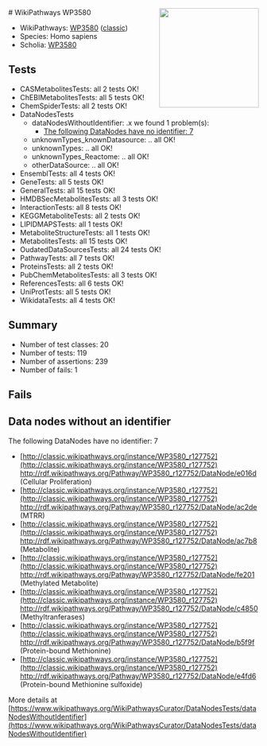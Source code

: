 <img style="float: right; width: 200px" src="https://upload.wikimedia.org/wikipedia/commons/thumb/8/83/Wplogo_with_text_500.png/640px-Wplogo_with_text_500.png" />
# WikiPathways WP3580

* WikiPathways: [WP3580](https://wikipathways.org/pathways/WP3580) ([classic](https://classic.wikipathways.org/instance/WP3580))
* Species: Homo sapiens
* Scholia: [WP3580](https://scholia.toolforge.org/wikipathways/WP3580)
## Tests
* CASMetabolitesTests: all 2 tests OK!
* ChEBIMetabolitesTests: all 5 tests OK!
* ChemSpiderTests: all 2 tests OK!
* DataNodesTests
    * dataNodesWithoutIdentifier: .x we found 1 problem(s):
        * [The following DataNodes have no identifier: 7](#d2d32fa6)
    * unknownTypes_knownDatasource: .. all OK!
    * unknownTypes: .. all OK!
    * unknownTypes_Reactome: .. all OK!
    * otherDataSource: .. all OK!
* EnsemblTests: all 4 tests OK!
* GeneTests: all 5 tests OK!
* GeneralTests: all 15 tests OK!
* HMDBSecMetabolitesTests: all 3 tests OK!
* InteractionTests: all 8 tests OK!
* KEGGMetaboliteTests: all 2 tests OK!
* LIPIDMAPSTests: all 1 tests OK!
* MetaboliteStructureTests: all 1 tests OK!
* MetabolitesTests: all 15 tests OK!
* OudatedDataSourcesTests: all 24 tests OK!
* PathwayTests: all 7 tests OK!
* ProteinsTests: all 2 tests OK!
* PubChemMetabolitesTests: all 3 tests OK!
* ReferencesTests: all 6 tests OK!
* UniProtTests: all 5 tests OK!
* WikidataTests: all 4 tests OK!


## Summary

* Number of test classes: 20
* Number of tests: 119
* Number of assertions: 239
* Number of fails: 1

## Fails

<a name="d2d32fa6" />

## Data nodes without an identifier

The following DataNodes have no identifier: 7

* [http://classic.wikipathways.org/instance/WP3580_r127752](http://classic.wikipathways.org/instance/WP3580_r127752) http://rdf.wikipathways.org/Pathway/WP3580_r127752/DataNode/e016d (Cellular Proliferation)
* [http://classic.wikipathways.org/instance/WP3580_r127752](http://classic.wikipathways.org/instance/WP3580_r127752) http://rdf.wikipathways.org/Pathway/WP3580_r127752/DataNode/ac2de (MTRR)
* [http://classic.wikipathways.org/instance/WP3580_r127752](http://classic.wikipathways.org/instance/WP3580_r127752) http://rdf.wikipathways.org/Pathway/WP3580_r127752/DataNode/ac7b8 (Metabolite)
* [http://classic.wikipathways.org/instance/WP3580_r127752](http://classic.wikipathways.org/instance/WP3580_r127752) http://rdf.wikipathways.org/Pathway/WP3580_r127752/DataNode/fe201 (Methylated
Metabolite)
* [http://classic.wikipathways.org/instance/WP3580_r127752](http://classic.wikipathways.org/instance/WP3580_r127752) http://rdf.wikipathways.org/Pathway/WP3580_r127752/DataNode/c4850 (Methyltranferases)
* [http://classic.wikipathways.org/instance/WP3580_r127752](http://classic.wikipathways.org/instance/WP3580_r127752) http://rdf.wikipathways.org/Pathway/WP3580_r127752/DataNode/b5f9f (Protein-bound Methionine)
* [http://classic.wikipathways.org/instance/WP3580_r127752](http://classic.wikipathways.org/instance/WP3580_r127752) http://rdf.wikipathways.org/Pathway/WP3580_r127752/DataNode/e4fd6 (Protein-bound Methionine 
sulfoxide)


More details at [https://www.wikipathways.org/WikiPathwaysCurator/DataNodesTests/dataNodesWithoutIdentifier](https://www.wikipathways.org/WikiPathwaysCurator/DataNodesTests/dataNodesWithoutIdentifier)

